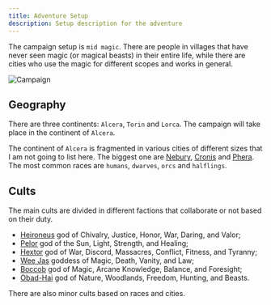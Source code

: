 ```yaml
---
title: Adventure Setup
description: Setup description for the adventure
---
```


The campaign setup is `mid magic`. There are people in villages that have never seen magic (or magical beasts) in their entire life, while there are cities who use the magic for different scopes and works in general.

![Campaign](/images/setup.jpg)

## Geography

There are three continents: `Alcera`, `Torin` and `Lorca`. The campaign will take place in the continent of `Alcera`.

The continent of `Alcera` is fragmented in various cities of different sizes that I am not going to list here. The biggest one are [Nebury](/cities/nebury), [Cronis](/cities/cronis) and [Phera](/cities/phera). The most common races are `humans`, `dwarves`, `orcs` and `halflings`.

## Cults

The main cults are divided in different factions that collaborate or not based on their duty.

- [Heironeus](https://greyhawkonline.com/greyhawkwiki/Heironeous) god of Chivalry, Justice, Honor, War, Daring, and Valor;
- [Pelor](https://greyhawkonline.com/greyhawkwiki/Pelor) god of the Sun, Light, Strength, and Healing;
- [Hextor](https://greyhawkonline.com/greyhawkwiki/Hextor) god of War, Discord, Massacres, Conflict, Fitness, and Tyranny;
- [Wee Jas](https://greyhawkonline.com/greyhawkwiki/Wee_Jas) goddess of Magic, Death, Vanity, and Law;
- [Boccob](https://greyhawkonline.com/greyhawkwiki/Boccob) god of Magic, Arcane Knowledge, Balance, and Foresight;
- [Obad-Hai](https://greyhawkonline.com/greyhawkwiki/Obad-Hai) god of Nature, Woodlands, Freedom, Hunting, and Beasts.

There are also minor cults based on races and cities.
